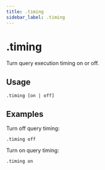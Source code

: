 ```yaml
---
title: .timing
sidebar_label: .timing
---
```



# .timing
Turn query execution timing on or off. 

## Usage
```
.timing [on | off]
```

## Examples

Turn off query timing:
```
.timing off
```

Turn on query timing:
```
.timing on
```